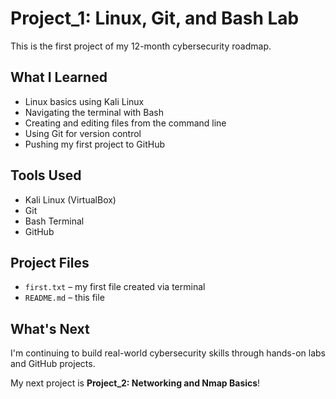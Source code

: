 # Project_1: Linux, Git, and Bash Lab

This is the first project of my 12-month cybersecurity roadmap.

##  What I Learned
-  Linux basics using Kali Linux
-  Navigating the terminal with Bash
-  Creating and editing files from the command line
-  Using Git for version control
-  Pushing my first project to GitHub

##  Tools Used
- Kali Linux (VirtualBox)
- Git
- Bash Terminal
- GitHub

##  Project Files
- `first.txt` – my first file created via terminal
- `README.md` – this file

##  What's Next
I'm continuing to build real-world cybersecurity skills through hands-on labs and GitHub projects.

My next project is  **Project_2: Networking and Nmap Basics**!

